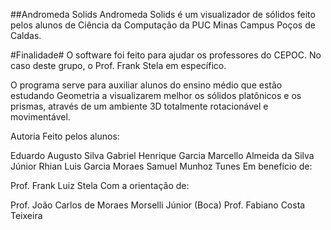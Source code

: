 ##Andromeda Solids
Andromeda Solids é um visualizador de sólidos feito pelos alunos de Ciência da Computação da PUC Minas Campus Poços de Caldas.

#Finalidade#
O software foi feito para ajudar os professores do CEPOC. No caso deste grupo, o Prof. Frank Stela em específico.

O programa serve para auxiliar alunos do ensino médio que estão estudando Geometria a visualizarem melhor os sólidos platônicos e os prismas, através de um ambiente 3D totalmente rotacionável e movimentável.

Autoria
Feito pelos alunos:

Eduardo Augusto Silva
Gabriel Henrique Garcia
Marcello Almeida da Silva Júnior
Rhian Luis Garcia Moraes
Samuel Munhoz Tunes
Em benefício de:

Prof. Frank Luiz Stela
Com a orientação de:

Prof. João Carlos de Moraes Morselli Júnior (Boca)
Prof. Fabiano Costa Teixeira
